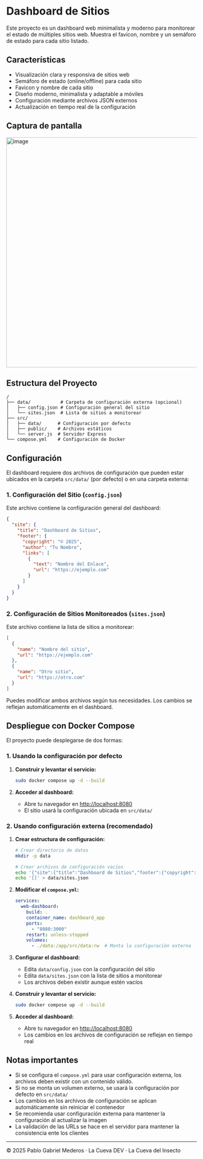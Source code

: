 # Dashboard de Sitios

Este proyecto es un dashboard web minimalista y moderno para monitorear el estado de múltiples sitios web. Muestra el favicon, nombre y un semáforo de estado para cada sitio listado.

## Características
- Visualización clara y responsiva de sitios web
- Semáforo de estado (online/offline) para cada sitio
- Favicon y nombre de cada sitio
- Diseño moderno, minimalista y adaptable a móviles
- Configuración mediante archivos JSON externos
- Actualización en tiempo real de la configuración

## Captura de pantalla

<img width="1197" height="607" alt="image" src="https://github.com/user-attachments/assets/7653645e-9097-4aed-a30f-2e8bcfaf8387" />



## Estructura del Proyecto

```
/
├── data/           # Carpeta de configuración externa (opcional)
│   ├── config.json # Configuración general del sitio
│   └── sites.json  # Lista de sitios a monitorear
├── src/
│   ├── data/      # Configuración por defecto
│   ├── public/    # Archivos estáticos
│   └── server.js  # Servidor Express
└── compose.yml    # Configuración de Docker
```

## Configuración

El dashboard requiere dos archivos de configuración que pueden estar ubicados en la carpeta `src/data/` (por defecto) o en una carpeta externa:

### 1. Configuración del Sitio (`config.json`)

Este archivo contiene la configuración general del dashboard:

```json
{
  "site": {
    "title": "Dashboard de Sitios",
    "footer": {
      "copyright": "© 2025",
      "author": "Tu Nombre",
      "links": [
        {
          "text": "Nombre del Enlace",
          "url": "https://ejemplo.com"
        }
      ]
    }
  }
}
```

### 2. Configuración de Sitios Monitoreados (`sites.json`)

Este archivo contiene la lista de sitios a monitorear:

```json
[
  {
    "name": "Nombre del sitio",
    "url": "https://ejemplo.com"
  },
  {
    "name": "Otro sitio",
    "url": "https://otro.com"
  }
]
```

Puedes modificar ambos archivos según tus necesidades. Los cambios se reflejan automáticamente en el dashboard.

## Despliegue con Docker Compose

El proyecto puede desplegarse de dos formas:

### 1. Usando la configuración por defecto

1. **Construir y levantar el servicio:**
   ```bash
   sudo docker compose up -d --build
   ```

2. **Acceder al dashboard:**
   - Abre tu navegador en [http://localhost:8080](http://localhost:8080)
   - El sitio usará la configuración ubicada en `src/data/`

### 2. Usando configuración externa (recomendado)

1. **Crear estructura de configuración:**
   ```bash
   # Crear directorio de datos
   mkdir -p data
   
   # Crear archivos de configuración vacíos
   echo '{"site":{"title":"Dashboard de Sitios","footer":{"copyright":"© 2025","author":"","links":[]}}}' > data/config.json
   echo '[]' > data/sites.json
   ```

2. **Modificar el `compose.yml`:**
   ```yaml
   services:
     web-dashboard:
       build: .
       container_name: dashboard_app
       ports:
         - "8080:3000"
       restart: unless-stopped
       volumes:
         - ./data:/app/src/data:rw  # Monta la configuración externa
   ```

3. **Configurar el dashboard:**
   - Edita `data/config.json` con la configuración del sitio
   - Edita `data/sites.json` con la lista de sitios a monitorear
   - Los archivos deben existir aunque estén vacíos

4. **Construir y levantar el servicio:**
   ```bash
   sudo docker compose up -d --build
   ```

5. **Acceder al dashboard:**
   - Abre tu navegador en [http://localhost:8080](http://localhost:8080)
   - Los cambios en los archivos de configuración se reflejan en tiempo real

## Notas importantes

- Si se configura el `compose.yml` para usar configuración externa, los archivos deben existir con un contenido válido.
- Si no se monta un volumen externo, se usará la configuración por defecto en `src/data/`
- Los cambios en los archivos de configuración se aplican automáticamente sin reiniciar el contenedor
- Se recomienda usar configuración externa para mantener la configuración al actualizar la imagen
- La validación de las URLs se hace en el servidor para mantener la consistencia ente los clientes

---

© 2025 Pablo Gabriel Mederos · La Cueva DEV · La Cueva del Insecto
